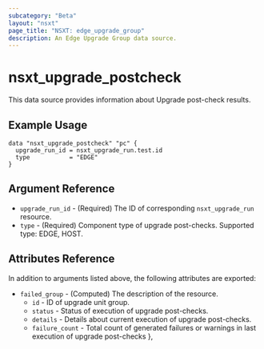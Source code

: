 ```yaml
---
subcategory: "Beta"
layout: "nsxt"
page_title: "NSXT: edge_upgrade_group"
description: An Edge Upgrade Group data source.
---
```


# nsxt_upgrade_postcheck

This data source provides information about Upgrade post-check results.

## Example Usage

```hcl
data "nsxt_upgrade_postcheck" "pc" {
  upgrade_run_id = nsxt_upgrade_run.test.id
  type           = "EDGE"
}
```

## Argument Reference

* `upgrade_run_id` - (Required) The ID of corresponding `nsxt_upgrade_run` resource.
* `type` - (Required) Component type of upgrade post-checks. Supported type: EDGE, HOST.

## Attributes Reference

In addition to arguments listed above, the following attributes are exported:

* `failed_group` - (Computed) The description of the resource.
    * `id` - ID of upgrade unit group.
    * `status` - Status of execution of upgrade post-checks.
    * `details` - Details about current execution of upgrade post-checks.
    * `failure_count` - Total count of generated failures or warnings in last execution of upgrade post-checks      },
